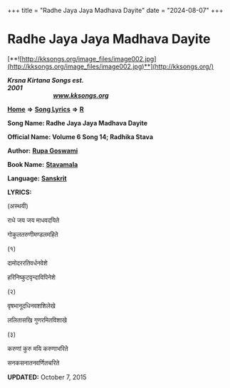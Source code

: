 +++
title = "Radhe Jaya Jaya Madhava Dayite"
date = "2024-08-07"
+++

# Radhe Jaya Jaya Madhava Dayite
[**![http://kksongs.org/image_files/image002.jpg](http://kksongs.org/image_files/image002.jpg)**](http://kksongs.org/)

**_Krsna Kirtana Songs est. 2001_**                                                                                                                                                 **_www.kksongs.org_**

[**Home**](http://kksongs.org/) **⇒** [**Song Lyrics**](http://kksongs.org/lyrics.html) **⇒** [**R**](http://kksongs.org/songs/song_r.html)

**Song Name: Radhe Jaya Jaya Madhava Dayite**

**Official Name: Volume 6 Song 14; Radhika Stava**

**Author:** [**Rupa Goswami**](http://kksongs.org/authors/list/rupa.html)

**Book Name:** [**Stavamala**](http://kksongs.org/authors/literature/stavamala.html)

**Language:** [**Sanskrit**](http://kksongs.org/language/list/sanskrit.html)



**LYRICS:**

(अस्थयी)

राधे जय जय माधवदयिते

गोकुलतरुणीमण्डलमहिते

(१)

दामोदररतिवर्धनवेशे

हरिनिष्कुटवृन्दाविपिनेशे

(२)

वृषभानूदधिनवशशिलेखे

ललितासखि गुणरमितविशाखे

(३)

करुणां कुरु मयि करुणाभरिते

सनकसनातनवर्णितचरिते

**UPDATED:** October 7, 2015